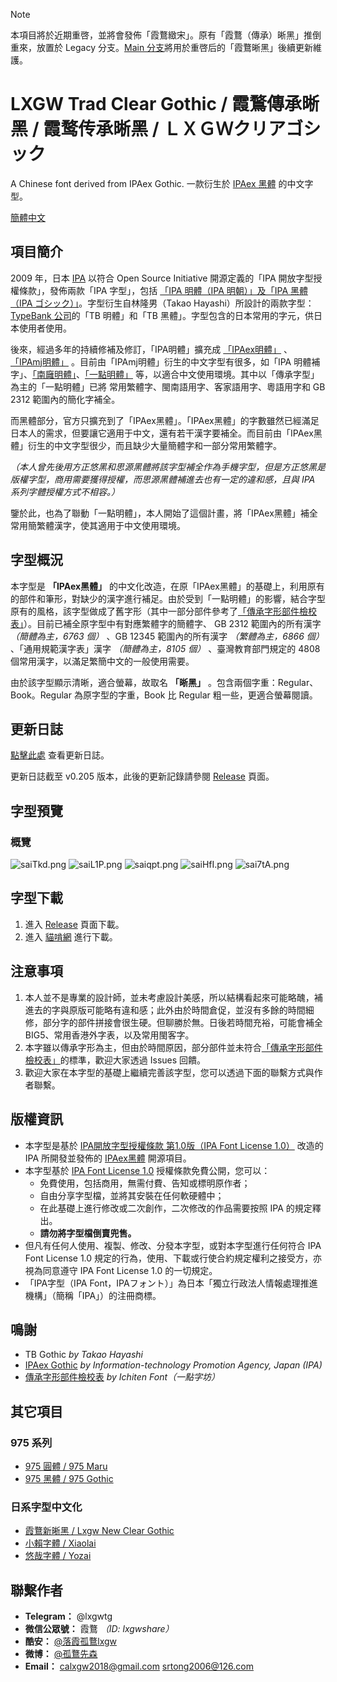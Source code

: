 > [!NOTE]
> 本項目將於近期重啓，並將會發佈「霞鶩緻宋」。原有「霞鶩（傳承）晰黑」推倒重來，放置於 Legacy 分支。[Main 分支](https://github.com/lxgw/LxgwXiHei/tree/main)將用於重啓后的「霞鶩晰黑」後續更新維護。

# LXGW Trad Clear Gothic / 霞鶩傳承晰黑 / 霞鹜传承晰黑 / ＬＸＧＷクリアゴシック
A Chinese font derived from IPAex Gothic. 一款衍生於 [IPAex 黑體](https://ipafont.ipa.go.jp/old/ipafont/download.html) 的中文字型。

[簡體中文](https://github.com/lxgw/LxgwXiHei/blob/legacy/README.md)

## 項目簡介
2009 年，日本 [IPA](http://www.ipa.go.jp/) 以符合 Open Source Initiative 開源定義的「IPA 開放字型授權條款」，發佈兩款「IPA 字型」，包括 [「IPA 明體（IPA 明朝）」及「IPA 黑體（IPA ゴシック）」](https://ipafont.ipa.go.jp/old/ipafont/download.html)。字型衍生自林隆男（Takao Hayashi）所設計的兩款字型：[TypeBank 公司](https://www.typebank.co.jp/)的「TB 明體」和「TB 黑體」。字型包含的日本常用的字元，供日本使用者使用。

後來，經過多年的持續修補及修訂，「IPA明體」擴充成 [「IPAex明體」](https://ipafont.ipa.go.jp) 、 [「IPAmj明體」](http://mojikiban.ipa.go.jp/) 。目前由「IPAmj明體」衍生的中文字型有很多，如「IPA 明體補字」、[「南廱明體」](https://www.maoken.com/freefonts/2144.html)、[「一點明體」](https://github.com/ichitenfont/I.Ming) 等，以適合中文使用環境。其中以「傳承字型」為主的「一點明體」已將 常用繁體字、閩南語用字、客家語用字、粵語用字和 GB 2312 範圍內的簡化字補全。

而黑體部分，官方只擴充到了「IPAex黑體」。「IPAex黑體」的字數雖然已經滿足日本人的需求，但要讓它適用于中文，還有若干漢字要補全。而目前由「IPAex黑體」衍生的中文字型很少，而且缺少大量簡體字和一部分常用繁體字。

*（本人曾先後用方正悠黑和思源黑體將該字型補全作為手機字型，但是方正悠黑是版權字型，商用需要獲得授權，而思源黑體補進去也有一定的違和感，且與 IPA 系列字體授權方式不相容。）* 

鑒於此，也為了聯動「一點明體」，本人開始了這個計畫，將「IPAex黑體」補全常用簡繁體漢字，使其適用于中文使用環境。

## 字型概況
本字型是 **「IPAex黑體」** 的中文化改造，在原「IPAex黑體」的基礎上，利用原有的部件和筆形，對缺少的漢字進行補足。由於受到「一點明體」的影響，結合字型原有的風格，該字型做成了舊字形（其中一部分部件參考了[「傳承字形部件檢校表」](https://github.com/ichitenfont/inheritedglyphs)）。目前已補全原字型中有對應繁體字的簡體字、 GB 2312 範圍內的所有漢字 *（簡體為主，6763 個）* 、GB 12345 範圍內的所有漢字 *（繁體為主，6866 個）* 、「通用規範漢字表」漢字 *（簡體為主，8105 個）* 、臺灣教育部門規定的 4808 個常用漢字，以滿足繁簡中文的一般使用需要。

由於該字型顯示清晰，適合螢幕，故取名 **「晰黑」** 。包含兩個字重：Regular、Book。Regular 為原字型的字重，Book 比 Regular 粗一些，更適合螢幕閱讀。

## 更新日誌

[點擊此處](History.md) 查看更新日誌。

更新日誌截至 v0.205 版本，此後的更新記錄請參閱 [Release](https://github.com/lxgw/LxgwClearGothic/releases/) 頁面。

## 字型預覽
### 概覽
![saiTkd.png](https://s3.ax1x.com/2021/01/14/saiTkd.png)
![saiL1P.png](https://s3.ax1x.com/2021/01/14/saiL1P.png)
![saiqpt.png](https://s3.ax1x.com/2021/01/14/saiqpt.png)
![saiHfI.png](https://s3.ax1x.com/2021/01/14/saiHfI.png)
![sai7tA.png](https://s3.ax1x.com/2021/01/14/sai7tA.png)

## 字型下載
1. 進入 [Release](https://github.com/lxgw/LxgwClearGothic/releases/) 頁面下載。
2. 進入 [貓啃網](https://www.maoken.com/freefonts/8781.html) 進行下載。

## 注意事項
1. 本人並不是專業的設計師，並未考慮設計美感，所以結構看起來可能略醜，補進去的字與原版可能略有違和感；此外由於時間倉促，並沒有多餘的時間細修，部分字的部件拼接會很生硬。但聊勝於無。日後若時間充裕，可能會補全 BIG5、常用香港外字表，以及常用閩客字。
2. 本字雖以傳承字形為主，但由於時間原因，部分部件並未符合[「傳承字形部件檢校表」](https://github.com/ichitenfont/inheritedglyphs)的標準，歡迎大家透過 Issues 回饋。
3. 歡迎大家在本字型的基礎上繼續完善該字型，您可以透過下面的聯繫方式與作者聯繫。

## 版權資訊

- 本字型是基於 [IPA開放字型授權條款 第1.0版（IPA Font License 1.0）](https://opensource.org/licenses/IPA/) 改造的 IPA 所開發並發佈的 [IPAex黑體](https://ipafont.ipa.go.jp) 開源項目。
- 本字型基於 [IPA Font License 1.0](https://opensource.org/licenses/IPA/) 授權條款免費公開，您可以：
  - 免費使用，包括商用，無需付費、告知或標明原作者；
  - 自由分享字型檔，並將其安裝在任何軟硬體中；
  - 在此基礎上進行修改或二次創作，二次修改的作品需要按照 IPA 的規定釋出。
  - **請勿將字型檔倒賣兜售。**
- 但凡有任何人使用、複製、修改、分發本字型，或對本字型進行任何符合 IPA Font License 1.0 規定的行為，使用、下載或行使合約規定權利之接受方，亦視為同意遵守 IPA Font License 1.0 的一切規定。
- 「IPA字型（IPA Font，IPAフォント）」為日本「獨立行政法人情報處理推進機構」（簡稱「IPA」）的注冊商標。
  
## 鳴謝
- TB Gothic *by Takao Hayashi*
- [IPAex Gothic](https://ipafont.ipa.go.jp) *by Information-technology Promotion Agency, Japan (IPA)*
- [傳承字形部件檢校表](https://github.com/ichitenfont/inheritedglyphs) *by Ichiten Font（一點字坊）*

## 其它項目
### 975 系列
- [975 圓體 / 975 Maru](https://github.com/lxgw/975maru)
- [975 黑體 / 975 Gothic](https://github.com/lxgw/975gothic)
### 日系字型中文化
- [霞鶩新晰黑 / Lxgw New Clear Gothic](https://github.com/lxgw/LxgwNewClearGothic)
- [小賴字體 / Xiaolai](https://github.com/lxgw/kose-font)
- [悠哉字體 / Yozai](https://github.com/lxgw/yozai-font)

## 聯繫作者

- **Telegram：** @lxgwtg
- **微信公眾號：** 霞鶩 *（ID: lxgwshare）*
- **酷安：** [@落霞孤鶩lxgw](https://www.coolapk.com/u/633884)
- **微博：** [@孤鶩先森](https://weibo.com/6624339726)
- **Email：** calxgw2018@gmail.com srtong2006@126.com

